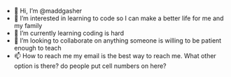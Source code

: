- 👋 Hi, I’m @maddgasher
- 👀 I’m interested in learning to code so I can make a better life for me and my family
- 🌱 I’m currently learning coding is hard
- 💞️ I’m looking to collaborate on anything someone is willing to be patient enough to teach
- 📫 How to reach me my email is the best way to reach me. What other option is there? do people put cell numbers on here?

<!---
maddgasher/maddgasher is a ✨ special ✨ repository because its `README.md` (this file) appears on your GitHub profile.
You can click the Preview link to take a look at your changes.
--->
